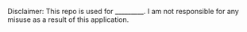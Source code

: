 Disclaimer: This repo is used for _________. I am not responsible for any misuse as a result of this application.
